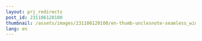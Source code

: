 ```yaml
---
layout: prj_redirects
post_id: 231106120100
thumbnail: /assets/images/231106120100/en-thumb-unclesnote-seamless_windows_folder_sharing_with_ubuntu_vm_simplify_file_exchange.png
lang: en
---
```

